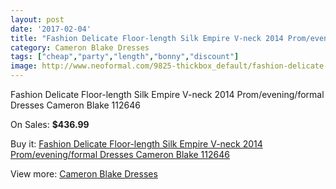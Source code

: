 ```yaml
---
layout: post
date: '2017-02-04'
title: "Fashion Delicate Floor-length Silk Empire V-neck 2014 Prom/evening/formal Dresses Cameron Blake 112646"
category: Cameron Blake Dresses
tags: ["cheap","party","length","bonny","discount"]
image: http://www.neoformal.com/9825-thickbox_default/fashion-delicate-floor-length-silk-empire-v-neck-2014-prom-evening-formal-dresses-cameron-blake-112646.jpg
---
```

Fashion Delicate Floor-length Silk Empire V-neck 2014 Prom/evening/formal Dresses Cameron Blake 112646

On Sales: **$436.99**
<a href="https://www.neoformal.com/en/cameron-blake-dresses/3402-fashion-delicate-floor-length-silk-empire-v-neck-2014-prom-evening-formal-dresses-cameron-blake-112646.html"><amp-img layout="responsive" width="600" height="600" src="//www.neoformal.com/9825-thickbox_default/fashion-delicate-floor-length-silk-empire-v-neck-2014-prom-evening-formal-dresses-cameron-blake-112646.jpg" alt="Fashion Delicate Floor-length Silk Empire V-neck 2014 Prom/evening/formal Dresses Cameron Blake 112646 0" /></a>
<a href="https://www.neoformal.com/en/cameron-blake-dresses/3402-fashion-delicate-floor-length-silk-empire-v-neck-2014-prom-evening-formal-dresses-cameron-blake-112646.html"><amp-img layout="responsive" width="600" height="600" src="//www.neoformal.com/9826-thickbox_default/fashion-delicate-floor-length-silk-empire-v-neck-2014-prom-evening-formal-dresses-cameron-blake-112646.jpg" alt="Fashion Delicate Floor-length Silk Empire V-neck 2014 Prom/evening/formal Dresses Cameron Blake 112646 1" /></a>
<a href="https://www.neoformal.com/en/cameron-blake-dresses/3402-fashion-delicate-floor-length-silk-empire-v-neck-2014-prom-evening-formal-dresses-cameron-blake-112646.html"><amp-img layout="responsive" width="600" height="600" src="//www.neoformal.com/9827-thickbox_default/fashion-delicate-floor-length-silk-empire-v-neck-2014-prom-evening-formal-dresses-cameron-blake-112646.jpg" alt="Fashion Delicate Floor-length Silk Empire V-neck 2014 Prom/evening/formal Dresses Cameron Blake 112646 2" /></a>

Buy it: [Fashion Delicate Floor-length Silk Empire V-neck 2014 Prom/evening/formal Dresses Cameron Blake 112646](https://www.neoformal.com/en/cameron-blake-dresses/3402-fashion-delicate-floor-length-silk-empire-v-neck-2014-prom-evening-formal-dresses-cameron-blake-112646.html "Fashion Delicate Floor-length Silk Empire V-neck 2014 Prom/evening/formal Dresses Cameron Blake 112646")

View more: [Cameron Blake Dresses](https://www.neoformal.com/en/40-cameron-blake-dresses "Cameron Blake Dresses")